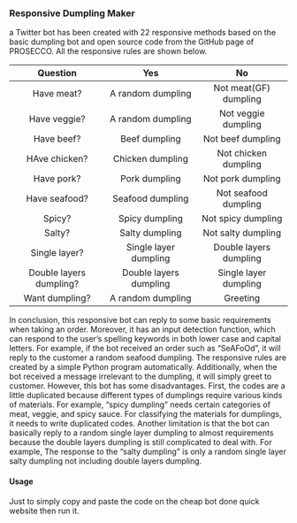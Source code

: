 ### Responsive Dumpling Maker

a Twitter bot has been created with 22 responsive methods based on the basic dumpling bot and open source code from the GitHub page of PROSECCO. All the responsive rules are shown below.

Question|Yes|No|
|:--:|:--:|:--:|
Have meat?|A random dumpling| Not meat(GF) dumpling
Have veggie?| A random dumpling|Not veggie dumpling
Have beef?| Beef dumpling | Not beef dumpling
HAve chicken?| Chicken dumpling| Not chicken dumpling
Have pork?| Pork dumpling| Not pork dumpling
Have seafood?| Seafood dumpling| Not seafood dumpling
Spicy? | Spicy dumpling| Not spicy dumpling
Salty?| Salty dumpling | Not salty dumpling
Single layer?| Single layer dumpling| Double layers dumpling
Double layers dumpling?| Double layers dumpling| Single layer dumpling
Want dumpling?| A random dumpling| Greeting

In conclusion, this responsive bot can reply to some basic requirements when taking an order. Moreover, it has an input detection function, which can respond to the user’s spelling keywords in both lower case and capital letters. For example, if the bot received an order such as “SeAFoOd”, it will reply to the customer a random seafood dumpling. The responsive rules are created by a simple Python program automatically. Additionally, when the bot received a message irrelevant to the dumpling, it will simply greet to customer. However, this bot has some disadvantages. First, the codes are a little duplicated because different types of dumplings require various kinds of materials. For example, “spicy dumpling” needs certain
categories of meat, veggie, and spicy sauce. For classifying the materials for dumplings, it needs to write duplicated codes. Another limitation is that the bot can basically reply to a random single layer dumpling to almost requirements because the double layers dumpling is still complicated to deal with. For example, The response to the “salty dumpling” is only a random single layer salty dumpling not including double layers dumpling.

#### Usage
Just to simply copy and paste the code on the cheap bot done quick website then run it.


